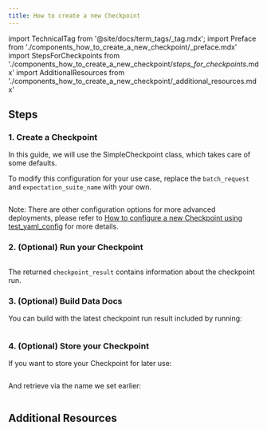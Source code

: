 ```yaml
---
title: How to create a new Checkpoint
---
```


import TechnicalTag from '@site/docs/term_tags/_tag.mdx';
import Preface from './components_how_to_create_a_new_checkpoint/_preface.mdx'
import StepsForCheckpoints from './components_how_to_create_a_new_checkpoint/_steps_for_checkpoints_.mdx'
import AdditionalResources from './components_how_to_create_a_new_checkpoint/_additional_resources.mdx'

<Preface />

<StepsForCheckpoints />

## Steps

### 1. Create a Checkpoint

In this guide, we will use the SimpleCheckpoint class, which takes care of some defaults.

To modify this configuration for your use case, replace the `batch_request` and `expectation_suite_name` with your own.

```python name="tests/integration/docusaurus/validation/checkpoints/how_to_create_a_new_checkpoint.py create checkpoint batch_request"
```

Note: There are other configuration options for more advanced deployments, please refer to [How to configure a new Checkpoint using test_yaml_config](../../../guides/validation/checkpoints/how_to_configure_a_new_checkpoint_using_test_yaml_config.md) for more details.


### 2. (Optional) Run your Checkpoint

```python name="tests/integration/docusaurus/validation/checkpoints/how_to_create_a_new_checkpoint.py run checkpoint batch_request"
```

The returned `checkpoint_result` contains information about the checkpoint run.

### 3. (Optional) Build Data Docs

You can build <TechnicalTag tag="data_docs" text="Data Docs" /> with the latest checkpoint run result included by running:

```python name="tests/integration/docusaurus/validation/checkpoints/how_to_create_a_new_checkpoint.py build data docs"
```

### 4. (Optional) Store your Checkpoint

If you want to store your Checkpoint for later use:

```python name="tests/integration/docusaurus/validation/checkpoints/how_to_create_a_new_checkpoint.py add checkpoint"
```

And retrieve via the name we set earlier:

```python name="tests/integration/docusaurus/validation/checkpoints/how_to_create_a_new_checkpoint.py get checkpoint"
```

## Additional Resources
<AdditionalResources />
